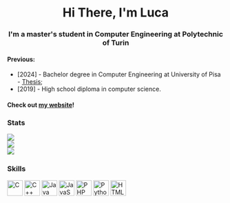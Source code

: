 <h1 align="center">Hi There, I'm Luca</h1>
<h3 align="center">I'm a master's student in Computer Engineering at Polytechnic of Turin</h3>

<h4 >Previous:</h4>

- [2024] - Bachelor degree in Computer Engineering at University of Pisa - [Thesis](https://github.com/lucaosti/bachelors-thesis);
- [2019] - High school diploma in computer science.

#### Check out [my website](https://lucaosti.github.io)!

### Stats

![](https://github-readme-stats.vercel.app/api?username=lucaosti&theme=transparent&hide_border=true&include_all_commits=false&count_private=false)<br/>
![](https://github-readme-stats.vercel.app/api/top-langs/?username=lucaosti&theme=transparent&hide_border=true&include_all_commits=false&count_private=false&layout=compact)<br/>
![](https://projecteuler.net/profile/lucaosti.png)

### Skills
<p align="left">
<a href="https://docs.microsoft.com/en-us/cpp/?view=msvc-170" target="_blank" rel="noreferrer"><img src="https://raw.githubusercontent.com/danielcranney/readme-generator/main/public/icons/skills/c-colored.svg" width="36" height="36" alt="C" /></a>
<a href="https://docs.microsoft.com/en-us/cpp/?view=msvc-170" target="_blank" rel="noreferrer"><img src="https://raw.githubusercontent.com/danielcranney/readme-generator/main/public/icons/skills/cplusplus-colored.svg" width="36" height="36" alt="C++" /></a>
<a href="https://www.oracle.com/java/" target="_blank" rel="noreferrer"><img src="https://raw.githubusercontent.com/danielcranney/readme-generator/main/public/icons/skills/java-colored.svg" width="36" height="36" alt="Java" /></a>
<a href="https://developer.mozilla.org/en-US/docs/Web/JavaScript" target="_blank" rel="noreferrer"><img src="https://raw.githubusercontent.com/danielcranney/readme-generator/main/public/icons/skills/javascript-colored.svg" width="36" height="36" alt="JavaScript" /></a>
<a href="https://www.php.net/" target="_blank" rel="noreferrer"><img src="https://raw.githubusercontent.com/danielcranney/readme-generator/main/public/icons/skills/php-colored.svg" width="36" height="36" alt="PHP" /></a>
<a href="https://www.python.org/" target="_blank" rel="noreferrer"><img src="https://raw.githubusercontent.com/danielcranney/readme-generator/main/public/icons/skills/python-colored.svg" width="36" height="36" alt="Python" /></a>
<a href="https://developer.mozilla.org/en-US/docs/Glossary/HTML5" target="_blank" rel="noreferrer"><img src="https://raw.githubusercontent.com/danielcranney/readme-generator/main/public/icons/skills/html5-colored.svg" width="36" height="36" alt="HTML5" /></a>
</p>
